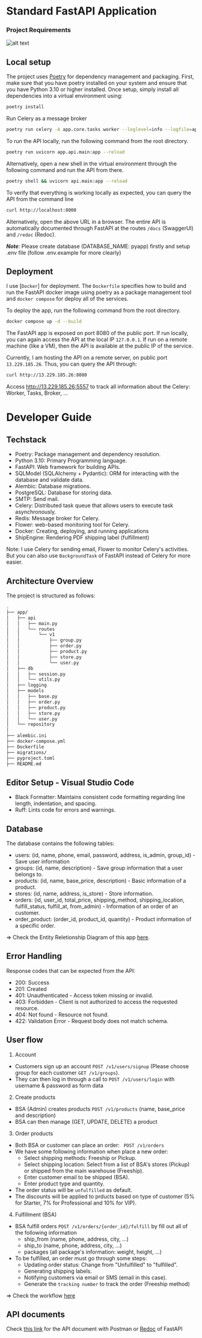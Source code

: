 # Standard FastAPI Application

### Project Requirements

![alt text](figures/requirements.jpg)

## Local setup

The project uses [Poetry](https://python-poetry.org/) for dependency management
and packaging. First, make sure that you have poetry installed on your system and
ensure that you have Python 3.10 or higher installed. Once setup, simply
install all dependencies into a virtual environment using:

```bash
poetry install
```

Run Celery as a message broker

```bash
poetry run celery -A app.core.tasks worker --loglevel=info --logfile=app/logging/celery.log
```

To run the API locally, run the following command from the root directory.

```bash
poetry run uvicorn app.api.main:app --reload
```

Alternatively, open a new shell in the virtual environment through the following
command and run the API from there.

```bash
poetry shell && uvicorn api.main:app --reload
```

To verify that everything is working locally as expected, you can query the API
from the command line

```bash
curl http://localhost:8000
```

Alternatively, open the above URL in a browser. The entire API is automatically
documented through FastAPI at the routes `/docs` (SwaggerUI) and `/redoc` (Redoc).

**_Note_**: Please create database (DATABASE_NAME: pyapp) firstly and setup .env file (follow .env.example for more clearly)

## Deployment

I use [`Docker`] for deployment. The `Dockerfile` specifies how to build
and run the FastAPI docker image using poetry as a package management tool and `docker compose` for deploy all of the services.

To deploy the app, run the following command from the root directory.

```bash
docker compose up -d --build
```

The FastAPI app is exposed on port 8080 of the public port. If run locally,
you can again access the API at the local IP `127.0.0.1`. If run on a remote
machine (like a VM), then the API is available at the public IP of the service.

Currently, I am hosting the API on a remote server, on public port `13.229.185.26`. Thus, you can query the API through:

```bash
curl http://13.229.185.26:8080
```

Access http://13.229.185.26:5557 to track all information about the Celery: Worker, Tasks, Broker, ...

# Developer Guide

## Techstack

- Poetry: Package management and dependency resolution.
- Python 3.10: Primary Programming language.
- FastAPI: Web framework for building APIs.
- SQLModel (SQLAlchemy + Pydantic): ORM for interacting with the database and validate data.
- Alembic: Database migrations.
- PostgreSQL: Database for storing data.
- SMTP: Send mail.
- Celery: Distributed task queue that allows users to execute task asynchronously.
- Redis: Message broker for Celery.
- Flower: web-based monitoring tool for Celery.
- Docker: Creating, deploying, and running applications
- ShipEngine: Rendering PDF shipping label (fulfillment)

Note: I use Celery for sending email, Flower to monitor Celery's activities. But you can also use `BackgroundTask` of FastAPI instead of Celery for more easier.

## Architecture Overview

The project is structured as follows:

```bash
.
├── app/
│   ├── api
│   │   ├── main.py
│   │   └── routes
│   │       └── v1
│   │           ├── group.py
│   │           ├── order.py
│   │           ├── product.py
│   │           ├── store.py
│   │           └── user.py
│   ├── db
│   │   ├── session.py
│   │   └── utils.py
│   ├── logging
│   ├── models
│   │   ├── base.py
│   │   ├── order.py
│   │   ├── product.py
│   │   ├── store.py
│   │   └── user.py
│   └── repository
│
├── alembic.ini
├── docker-compose.yml
├── Dockerfile
├── migrations/
├── pyproject.toml
├── README.md

```

## Editor Setup - Visual Studio Code

- Black Formatter: Maintains consistent code formatting regarding line length, indentation, and spacing.
- Ruff: Lints code for errors and warnings.

## Database

The database contains the following tables:

- users: (id, name, phone, email, password, address, is_admin, group_id) - Save user information
- groups: (id, name, description) - Save group information that a user belongs to.
- products: (id, name, base_price, description) - Basic information of a product.
- stores: (id, name, address, is_store) - Store information.
- orders: (id, user_id, total_price, shipping_method, shipping_location, fulfill_status, fulfill_at, from_admin) - Information of an order of an customer.
- order_product: (order_id, product_id, quantity) - Product information of a specific order.

=> Check the Entity Reletionship Diagram of this app [here](figures/ERD.jpg).

## Error Handling

Response codes that can be expected from the API:

- 200: Success
- 201: Created
- 401: Unauthenticated - Access token missing or invalid.
- 403: Forbidden - Client is not authorized to access the requested resource.
- 404: Not found - Resource not found.
- 422: Validation Error - Request body does not match schema.

## User flow

1. Account

- Customers sign up an account `POST /v1/users/signup` (Please choose group for each customer `GET /v1/groups`).
- They can then log in through a call to `POST /v1/users/login` with username & password as form data

2. Create products

- BSA (Admin) creates products `POST /v1/products` (name, base_price and description)
- BSA can then manage (GET, UPDATE, DELETE) a product

3. Order products

- Both BSA or customer can place an order: ` POST /v1/orders`
- We have some following information when place a new order:
  - Select shipping methods: Freeship or Pickup.
  - Select shipping location: Select from a list of BSA's stores (Pickup) or shipped from the main warehouse (Freeship).
  - Enter customer email to be shipped (BSA).
  - Enter product type and quantity.
- The order status will be `unfulfilled` as default.
- The discounts will be applied to prducts based on type of customer (5% for Starter, 7% for Professional and 10% for VIP).

4. Fulfillment (BSA)

- BSA fulfill orders `POST /v1/orders/{order_id}/fulfill` by fill out all of the following information
  - ship_from (name, phone, address, city, ...)
  - ship_to (name, phone, address, city, ...)
  - packages (all package's information: weight, height, ...)
- To be fulfilled, an order must go through some steps:
  - Updating order status: Change from "Unfulfilled" to "fulfilled".
  - Generating shipping labels.
  - Notifying customers via email or SMS (email in this case).
  - Generate the `tracking number` to track the order (Freeship method)

=> Check the workflow [here](figures/workfow.jpg)

## API documents

Check [this link](https://documenter.getpostman.com/view/20233800/2sAXqpAPpY) for the API document with Postman or [Redoc](http://13.229.185.26:8080/redoc) of FastAPI
